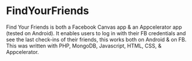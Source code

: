 FindYourFriends
===============

Find Your Friends is both a Facebook Canvas app &amp; an Appcelerator app (tested on Android). It enables users to log in with their FB credentials and see the last check-ins of their friends, this works both on Android &amp; on FB. This was written with PHP, MongoDB, Javascript, HTML, CSS, &amp; Appcelerator.